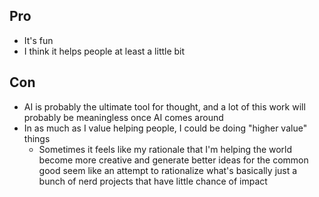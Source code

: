 
## Pro 
- It's fun
- I think it helps people at least a little bit
## Con
- AI is probably the ultimate tool for thought, and a lot of this work will probably be meaningless once AI comes around
- In as much as I value helping people, I could be doing "higher value" things 
	- Sometimes it feels like my rationale that I'm helping the world become more creative and generate better ideas for the common good seem like an attempt to rationalize what's basically just a bunch of nerd projects that have little chance of impact